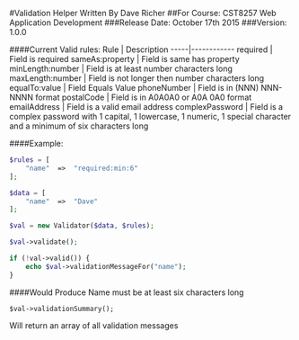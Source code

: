 #Validation Helper Written By Dave Richer
##For Course: CST8257 Web Application Development
###Release Date: October 17th 2015
###Version: 1.0.0

####Current Valid rules:
Rule | Description
-----|------------
required | Field is required
sameAs:property | Field is same has property
minLength:number | Field is at least number characters long
maxLength:number | Field is not longer then number characters long
equalTo:value | Field Equals Value
phoneNumber | Field is in (NNN) NNN-NNNN format
postalCode | Field is in A0A0A0 or A0A 0A0 format
emailAddress | Field is a valid email address
complexPassword | Field is a complex password with 1 capital, 1 lowercase, 1 numeric, 1 special character and a minimum of six characters long

####Example:
```php
$rules = [
    "name"  =>  "required:min:6"
];

$data = [
    "name"  =>  "Dave"
];

$val = new Validator($data, $rules);

$val->validate();

if (!val->valid()) {
    echo $val->validationMessageFor("name");
}
```
####Would Produce
Name must be at least six characters long

```
$val->validationSummary();
```
Will return an array of all validation messages